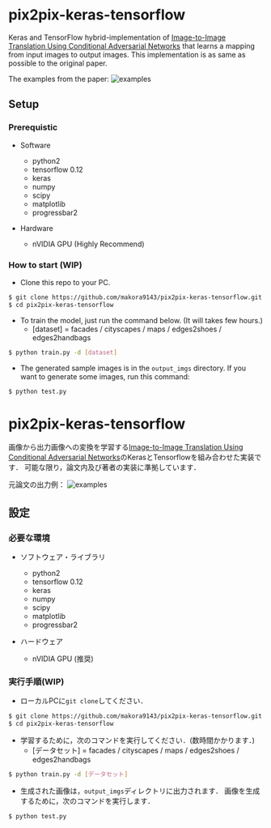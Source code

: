 # pix2pix-keras-tensorflow

Keras and TensorFlow hybrid-implementation of [Image-to-Image Translation Using Conditional Adversarial Networks](https://arxiv.org/pdf/1611.07004v1.pdf) that learns a mapping from input images to output images.
This implementation is as same as possible to the original paper.

The examples from the paper:
![examples](examples.jpg)


## Setup

### Prerequistic

- Software
    - python2
    - tensorflow 0.12
    - keras 
    - numpy
    - scipy
    - matplotlib
    - progressbar2

- Hardware
    - nVIDIA GPU (Highly Recommend) 

### How to start (WIP)

- Clone this repo to your PC.

```bash
$ git clone https://github.com/makora9143/pix2pix-keras-tensorflow.git
$ cd pix2pix-keras-tensorflow

```
- To train the model, just run the command below. (It will takes few hours.)
  - [dataset] = facades / cityscapes / maps / edges2shoes / edges2handbags
```bash
$ python train.py -d [dataset]

```
- The generated sample images is in the `output_imgs` directory.
If you want to generate some images, run this command:

```bash
$ python test.py
```


# pix2pix-keras-tensorflow

画像から出力画像への変換を学習する[Image-to-Image Translation Using Conditional Adversarial Networks](https://arxiv.org/pdf/1611.07004v1.pdf)のKerasとTensorflowを組み合わせた実装です．
可能な限り，論文内及び著者の実装に準拠しています．

元論文の出力例：
![examples](examples.jpg)


## 設定

### 必要な環境

- ソフトウェア・ライブラリ
    - python2
    - tensorflow 0.12
    - keras 
    - numpy
    - scipy
    - matplotlib
    - progressbar2

- ハードウェア
    - nVIDIA GPU (推奨) 

### 実行手順(WIP)

- ローカルPCに`git clone`してください．

```bash
$ git clone https://github.com/makora9143/pix2pix-keras-tensorflow.git
$ cd pix2pix-keras-tensorflow

```
- 学習するために，次のコマンドを実行してください．(数時間かかります．)
  - [データセット] = facades / cityscapes / maps / edges2shoes / edges2handbags
```bash
$ python train.py -d [データセット]

```
- 生成された画像は，`output_imgs`ディレクトリに出力されます．
画像を生成するために，次のコマンドを実行します．

```bash
$ python test.py
```
